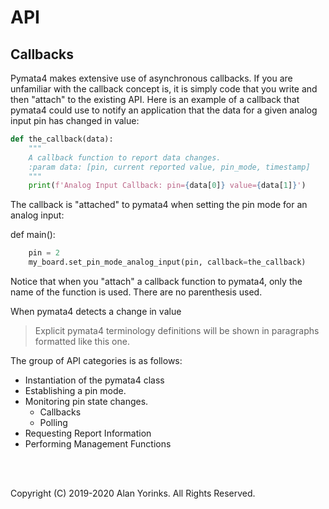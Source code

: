 # API

## Callbacks
Pymata4 makes extensive use of asynchronous callbacks. If you are unfamiliar with 
the callback concept is, it is simply code that you write and then "attach" to the existing
API. Here is an example of a callback that pymata4 could use to notify an application that
the data for a given analog input pin has changed in value:

```python
def the_callback(data):
    """
    A callback function to report data changes.
    :param data: [pin, current reported value, pin_mode, timestamp]
    """
    print(f'Analog Input Callback: pin={data[0]} value={data[1]}')          
```

The callback is "attached" to pymata4 when setting the pin mode for an analog input:

def main():
```python
    pin = 2
    my_board.set_pin_mode_analog_input(pin, callback=the_callback)
```

Notice that when you "attach" a callback function to pymata4, only the name of the function
is used. There are no parenthesis used.



When pymata4 detects a change in value
> Explicit pymata4 terminology definitions will be shown in paragraphs formatted
> like this one.

The group of API categories is as follows:

* Instantiation of the pymata4 class
* Establishing a pin mode.
* Monitoring pin state changes.
    * Callbacks
    * Polling
* Requesting Report Information
* Performing Management Functions



<br>
<br>


Copyright (C) 2019-2020 Alan Yorinks. All Rights Reserved.